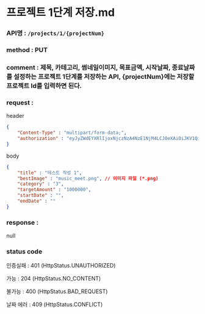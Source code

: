 # 프로젝트 1단계 저장.md
### API명 : `/projects/1/{projectNum}`

### method : PUT

### comment : 제목, 카테고리, 썸네일이미지, 목표금액, 시작날짜, 종료날짜를 설정하는 프로젝트 1단계를 저장하는 API, {projectNum}에는 저장할 프로젝트 Id를 입력하면 된다.

### request :

header
~~~json
{
    "Content-Type" : "multipart/form-data;",
    "authorization" : "eyJyZWdEYXRlIjoxNjczNzA4NzE1NjM4LCJ0eXAiOiJKV1QiLCJhbGciOiJIUzM4NCJ9.eyJ1c2VyTnVtIjoxLCJuaWNrTmFtZSI6IuyghOq1reuFuOyYiOyekOuekSIsImxvZ2luVGltZSI6IjIwMjMtMDEtMTUgMDA6MDU6MTUiLCJleHAiOjE3MDUyNDQ3MTV9.ZKuwrIUjDV8l44QzGgt-Uub6c1u8o68nYYWIkRfXVbidtBNVkpAanQ7FU2TS3qsS"
}
~~~

body
~~~json
{
    "title" : "테스트 작성 1",
    "bestImage" : "music_meet.png", // 이미지 파일 (*.png)
    "category" : "3",
    "targetAmount" : "1000000",
    "startDate" : "",
    "endDate" : ""
}
~~~

### response :
 null

### status code
인증실패 : 401 (HttpStatus.UNAUTHORIZED)

가능 : 204 (HttpStatus.NO_CONTENT)

불가능 : 400 (HttpStatus.BAD_REQUEST)

날짜 에러 : 409 (HttpStatus.CONFLICT)